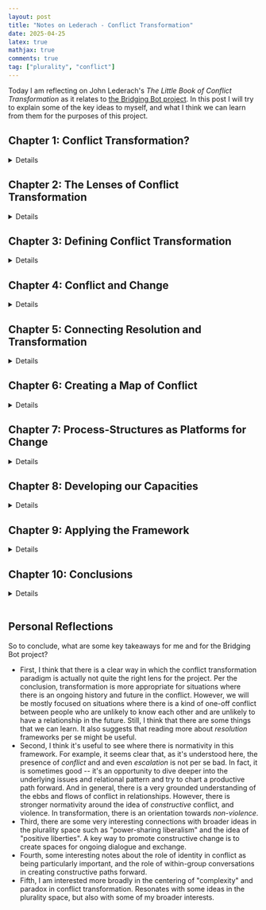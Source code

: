 ```yaml
---
layout: post
title: "Notes on Lederach - Conflict Transformation"
date: 2025-04-25
latex: true
mathjax: true
comments: true
tag: ["plurality", "conflict"]
---
```


Today I am reflecting on John Lederach's *The Little Book of Conflict Transformation* as it relates to [the Bridging Bot project](https://techandsocialcohesion.substack.com/p/from-battleground-to-common-ground). In this post I will try to explain some of the key ideas to myself, and what I think we can learn from them for the purposes of this project. 

## Chapter 1: Conflict Transformation?

<details>

First, what is "conflict transformation"? It seems that, for Lederach, conflict transformation is defined against the background of existing paradigms like "conflict resolution" and "conflict management". 

What is supposed to be the problem with these other paradigms? 

The basic idea is that these other approaches are more "surface" level, focusing on resolving or engaging with the immediate or "presenting" problem, possibly  at the expense of focusing on the deeper underlying structural pattern or context that is causing the presenting issue. 

Ultimately, the claim seems to be that focusing on the surface issue may simply not work very well at the end of the day, if the surface issue is just a surface manifestation of a deeper problem. 

Moreover, there is a kind of risk of actually making things worse by "papering over" these deeper issues, making it seem that things are "getting better" because the focal conflict has been de-escalated, while in fact things are getting worse underneath. 

For example, Lederach writes (pg 3): 

> It was not clear that *resolution* left room for advocacy [...] quick solutions to deep social-political problems usually meant lots of good words but no real change. "Conflicts happen for a reason" ... "Is this *resolution* idea just another way to cover up the changes that are really needed?"

Put another way, conflict transformation seems to be committed to a view of conflict that seems to be more engaged with justice, and justice as a precursor of peace. 
</details>

## Chapter 2: The Lenses of Conflict Transformation

<details>

* Conflict transformation suggests that to engage a conflict we need to simultaneously engage in three ways: 
    * We need a lens to see the *immediate situation*. 
    * Second, we need a lens to see beyond the immediate situation to the deeper patterns of relationship
    * Third, we need a conceptual framework that holds these perspectives together, and can connect the presenting problem with the deeper relational pattern. 

Conflict transformation lenses suggest we "look beyond the dishes to see the context of the relationship that is involved, and then look back again at the pile". 
</details>


## Chapter 3: Defining Conflict Transformation

<details>

In this chapter, Lederach defnes conflict transformation explicitly: 

> Conflict transformation is to envision and respond to the ebb and flow of social conflict as life-giving opportunities for creating constructive change processes that reduce violence, increase justice in direct interaction and social structures and respond to real-life problems in human relationships. 

Another key point: 

> Conflict is a normal and continuous dynamic within human relationships. Moreover, conflict brings with it the potential for constructive change. Positive change does not always happen of course. As we all know too well, amny times conflict results in long-standing cycles of hurt and destruction. But the key to transformation is a proactive bias toward seeing conflict as a potential catalyst for growth. 

So to summarize: 

* Conflict is a natural part of relationships. 
* Conflict brings with it the potential for constructive change; however, it can also be destructive. 
* Conflict transformation: try to steer towards conflict as catalyst for growth etc. 

In relation to escalation and de-escalation. 

> We often see conflict primarily in terms of its rise and fall, its escalation and de-escalation, its peaks and valleys. [...] A transformational perspective, rather than looking at a single peak or valley, views the entire mountain range. 

So related to conflict being a natural part of relationships: 

* In the context of ongoing relationships, there are ongoing patterns, ebbs and flows of escalation and de-esclation. Issues come to the fore ("escalate") and become legible as conflict, and then recede. 
* Rather than just focus on the moments of escalation in isolation, in conflict transformation, we are trying to understand the whole pattern of ebbs and flows. 

A key related point here for bridging bot is that "escalation", or a conflict coming to the fore, being engaged is not per se a bad thing.

In fact, "conflict" or "escalation" -- understood as the direct engagement of an issue -- is an oppportunity. Conflict presents the opportunity to respond, innovate, change. In short, it's an window into the deeper issues / patterns at stake in the relationship/situation, and an opportunity to see how they are or are not working, and to make them better, more just etc. 

So the normativity is not around "escalation" or "conflict" per se. 

But there *is* normativity around "constructive" vs. "destructive" conflict. 

While transformation understands that conflict is an opportunity for growth and constructive change, it also takes seriously that social conflict can also evolve into violent and destructive patterns. 

Conflict transformation is focused on what Lederach calls "change processes"... "the foundation of how conflict can move from being destructive towards being constructive"

Another related idea to this "ebb and flow" perspective: L tries to view "peace" not as a static end state, but as something dynamic -- a continuously evolving and developing quality of relationships. It is characterized by intentional efforts to address the natural ebb and flow of conflict through nonviolent approaches. This means both addressing the surface issues that arise, but also engaging the depeer patterns -- addressing issues around justice etc. 

How to promote constructive change? 

* Dialogue is essential to justice and peace on both an interpersonal and a structural level. It is not the only mechanism but it is an essential one. 
* Dialogue is understood both as person-to-person kind of thing, but also at a more structural level of the public sphere. 
    * Processes and spaces must be created so that people can engage and shape the structures that order their community life, broadly defined. Dialogue is needed to provide acces to, a voice in, an dconstructive interaction with, the ways we formalize our relationships and in the ways our organizations and structures are built, respond, and behave. 
    * Here there is a key resonance with, for example, the work of Danielle Allen. I think of the idea of "power sharing liberalism" and her related emphases on "positive liberties" contra Rawl. 
</details>

## Chapter 4: Conflict and Change

<details>

This chapter discusses transformation both descriptively and normatively at different altitudes -- personal, relational, structural and cultural. 

For BB, I am most interested in the normative aspects -- what does conflict transformation see as "good" in the context of conflict. What is it trying to promote at these different levels? 

*Personal*: Prescriptively, transformation represents deliberate intervention to minimize the destructive effects of social conflict and to maximize its potential for growth in the person as an individual human being, at physical, emotional and spiritual levels. 

*Relational*: Prescriptively, transformation represents interveneing intentionally to minimize poorly functioning communication and to maximize mutual understanding. This includes trying to bring to the surface explicitly the relational fears, hopes, and goals of the people involved. 

*Structural*: Prescriptively, transformation represents deliberately intervening in order to gain insight into the underlying causes and social conditions which create and foster violent expressions of conflict. In addition, it openly promotes nonviolent means to reduce adversarial interaction and seeks to minimize -- and ultimately eliminate -- violence. 

*Cultural*: Prescriptively, transformation seeks to help those in conflict understand the cultural patterns that contribute to conflict in their setting, and then to identify, promote, and build on the resources and mechanisms within that culture for constructively responding to and handling conflict. 

One key through-line here seems to be about non-violence. Violence as a potential end of conflict that is to be avoided. 

Here is the summary table: 

<div>
  <img src="/figs/2025-04-25-notes-on-lederach/change_goals.jpg" alt="change_goals" style="display: block; margin-left: auto; margin-right: auto; max-width: 75%;">
</div>
</details>

## Chapter 5: Connecting Resolution and Transformation

<details>

Differences between conflict *resolution* and *transformation*: 

* Resolution implies finding a solution to a problem. Guiding question: how do we end something that is not desired? 
* Transformation directs us towards *change*, to how to move things from one shape to a different one. Guiding question: how do we end sometihng not desired and build something we do desire? 

Presenting problem as an oportunity to engage a broader context of the relationship, to explore the systems and patterns that gave rise to the local issue. This requires a longer term vision *that goes beyond the anxieties of immediate needs*

Differences in how resolution and transformation view conflict:  

* *Resolution* has tended to focus primarily on methods for de-escalation. Escalation as something that is per-se bad or undesirable. 
* *Transformation* involves both de-escalating and engaging conflict, even escalating in pursuit of constructive change. Constructive change requires a variety of roles, functions and processes, some of which may push conflict outinto the open.

So transformation is more agnostic about whether "escalation" is good or bad per se. In some cases it could be *good* if it helps reveal core issues that need to be addressed. 

General goal in transformation to reach the *epicenter* of a conflict. Here is the key table of contrasts: 

<div>
  <img src="/figs/2025-04-25-notes-on-lederach/conflict_resolution_vs_transformation.jpg" alt="conflict_resolution_vs_transformation" style="display: block; margin-left: auto; margin-right: auto; max-width: 75%;">
</div>

</details>

## Chapter 6: Creating a Map of Conflict

<details>

Transformation framework comprises three inquiries: 

* The presenting situation -- emerges out of the existing history and patterns of relationship. 
* The "horizon" of preferred future -- future presents the possibility for constructive change. 
* The development of change processes linking the two 

Goal again is to: 

1. End someting that is not desired
2. Build something that is desired. 

Implication that a goal is to reduce violence and the continued esclation of conflict. Going beyond negotiating solutions towards building something new. 
</details>

## Chapter 7: Process-Structures as Platforms for Change

<details>

this chapter is not so relevant to me. It's about developing a platofrm and strategic plan that has a capacity to adapt and generate ongoing desired c hange, while at the same time responding creatively to immediate needs.

Some key ideas is that there is both circularity and linearity in these processes. Sometimes we have to go backwards to go forward. 

We have to be dynamic, adaptive etc. 

Esclation of conflict as an opportunity to establish and sustain a base of constructive resolution.

A transformation platform must be "short-term responsive and long-term strategic". 
</details>


## Chapter 8: Developing our Capacities

<details>

1. **See preventing issues as a window.** How to look through the issue to bring into focus the scene that lies beyond the immediate situation. Differentiate between content and context of a conflict. 
2. **Integrate multiple time frames**. Short-term vs. long-term responses.
3. **Pose energies of conflict as dilemmas**. Either/or => both/and framings. Posing conflicts as dilemmas. Accepting the elgitimacy of different, but not incompatible goals and energies within the setting. How can we address each at once rather than focus on incompatibilities? 

Here is an interesting bit: 

> When we embrace dilemmas and paradoxes, there is the possibility that in conflict we are not dealing with outright incompatibilities. Rather, wea re faced with recognizing and responding to different but interdependent aspects of a complex situation. We are not able to handle complexity well if we understand our choices in rigid either/or and contradictory terms. Complexity requires that we develop the capacity to identify the key energies in a situation and hold them up together as **interdependent goals**. 

"The ability to position situations as dilemmas, the capacity to live with apparent contradictions and paradoxes, lies at the heart of transformation". 

"Dilemmas imply complexity. This suggests the ability to live with and to see the value of complexity. Further, it requires us to resist the push to resolve everything rationally into neat, logically consistent pacakges." 

4. **Make complexity a friend, not a foe.**

"Complexity describes a situation in which we feel forced to live with multiple and competing frames of reference about what things mean."

"Complexity suggests multiplicity and simultaneity."

"By its very nature, complexity in conflict creates an atmosphere of rising ambiguity and uncertainty. Things are not clear. We feel insecure about the meaning of all that is happening."

Transformation approach: 

> While complexity can create a sense that there is too much to consider, it also provides untold possiblities for building desired and constructive change. 

> Complexity often brings a multiplicity of options to the surface. If we pay careful attention to those options, we can often create new ways to look at old paterns. 

5. **Hear and engage the voices of identity**

Identity and how people see themselves. Not a rigid, static phenomenon. Constantly being re-negotiated. 

Need to pay attention when threats to identity are being raise in conflict. Cannot understand epicenter without understanding these things. 

Should move *toward* not away from appeals to identity. Create a goal of exchange and dialogue. 

Sometimes internal, self, or intra-group spaces are as important to transformation as are between or cross-group solidarities. Create spaces where safe and deep reflection -- responsibility, hope, fear -- can be explored. 
</details>

## Chapter 9: Applying the Framework 

<details>

I'm quite interested in the resonances here with power-sharing liberalism type ideas. Talk about for example the importance of establishing mechanisms for citizens to have an ongoing platform to raise concerns about an issue etc. 

Example here is about policing concerns -- much direction relates to creating new patways and mechanisms for engaging ongoing concerns constructively. Settings to continue discussing. 

Related clearly to these ideas of positive liberties in Allen etc. 
</details>

## Chapter 10: Conclusions

<details>

Transformative apporach is more appropriate in some situations than others. 

When does resolution approach makes mores sense? 

> Disputes that involve the need for a quick and final solution to a probulem, where the disputants have little or no relationship before, during or after, are clearly situations in which the exploration of relational and structural patterns are of limited value. For example, a one-time business dispute over a payment between two people who hardly know each other and will never have contact again is not a setting for exploring a transformational application. 
</details>

<br>

## Personal Reflections

So to conclude, what are some key takeaways for me and for the Bridging Bot project? 

* First, I think that there is a clear way in which the conflict transformation paradigm is actually not quite the right lens for the project. Per the conclusion, transformation is more appropriate for situations where there is an ongoing history and future in the conflict. However, we will be mostly focused on situations where there is a kind of one-off conflict between people who are unlikely to know each other and are unlikely to have a relationship in the future. Still, I think that there are some things that we can learn. It also suggests that reading more about *resolution* frameworks per se might be useful. 
* Second, I think it's useful to see where there is normativity in this framework. For example, it seems clear that, as it's understood here, the presence of *conflict* and and even *escalation* is not per se bad. In fact, it is sometimes good -- it's an opportunity to dive deeper into the underlying issues and relational pattern and try to chart a productive path forward. And in general, there is a very grounded understanding of the ebbs and flows of conflict in relationships. However, there is stronger normativity around the idea of *constructive* conflict, and violence. In transformation, there is an orientation towards *non-violence*. 
* Third, there are some very interesting connections with broader ideas in the plurality space such as "power-sharing liberalism" and the idea of "positive liberties". A key way to promote constructive change is to create spaces for ongoing dialogue and exchange. 
* Fourth, some interesting notes about the role of identity in conflict as being particularly important, and the role of within-group conversations in creating constructive paths forward. 
* Fifth, I am interested more broadly in the centering of "complexity" and paradox in conflict transformation. Resonates with some ideas in the plurality space, but also with some of my broader interests.